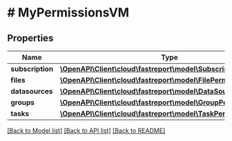 # # MyPermissionsVM

## Properties

Name | Type | Description | Notes
------------ | ------------- | ------------- | -------------
**subscription** | [**\OpenAPI\Client\cloud\fastreport\model\SubscriptionPermission**](SubscriptionPermission.md) |  | [optional]
**files** | [**\OpenAPI\Client\cloud\fastreport\model\FilePermission**](FilePermission.md) |  | [optional]
**datasources** | [**\OpenAPI\Client\cloud\fastreport\model\DataSourcePermission**](DataSourcePermission.md) |  | [optional]
**groups** | [**\OpenAPI\Client\cloud\fastreport\model\GroupPermission**](GroupPermission.md) |  | [optional]
**tasks** | [**\OpenAPI\Client\cloud\fastreport\model\TaskPermission**](TaskPermission.md) |  | [optional]

[[Back to Model list]](../../README.md#models) [[Back to API list]](../../README.md#endpoints) [[Back to README]](../../README.md)
